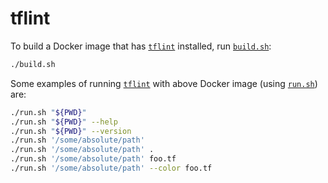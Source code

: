 # tflint

To build a Docker image that has [`tflint`](https://github.com/terraform-linters/tflint)
installed, run [`build.sh`](build.sh):

```bash
./build.sh
```

Some examples of running [`tflint`](https://github.com/terraform-linters/tflint)
with above Docker image (using [`run.sh`](run.sh)) are:

```bash
./run.sh "${PWD}"
./run.sh "${PWD}" --help
./run.sh "${PWD}" --version
./run.sh '/some/absolute/path'
./run.sh '/some/absolute/path' .
./run.sh '/some/absolute/path' foo.tf
./run.sh '/some/absolute/path' --color foo.tf
```
